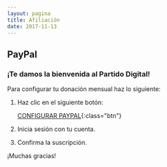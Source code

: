 ```yaml
---
layout: pagina
title: Afiliación
date: 2017-11-13
---
```


## PayPal

### ¡Te damos la bienvenida al Partido Digital!

Para configurar tu donación mensual haz lo siguiente:

1. Haz clic en el siguiente botón:

    [CONFIGURAR PAYPAL](https://www.paypal.com/cgi-bin/webscr?cmd=_s-xclick&hosted_button_id=Y83L6WHM2YNYY){:class="btn"}

2. Inicia sesión con tu cuenta.
3. Confirma la suscripción.

¡Muchas gracias!